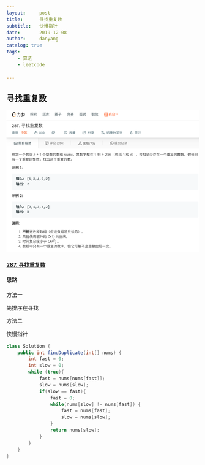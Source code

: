 ```yaml
---
layout:     post
title:      寻找重复数
subtitle:   快慢指针
date:       2019-12-08
author:     danyang
catalog: true
tags:
    - 算法
    - leetcode

---
```


## 寻找重复数

![](../img/寻找重复数.png)

#### [287. 寻找重复数](https://leetcode-cn.com/problems/find-the-duplicate-number/)

#### 思路

方法一

先排序在寻找

方法二

快慢指针

```java
class Solution {
    public int findDuplicate(int[] nums) {
		int fast = 0;
        int slow = 0;
        while (true){
            fast = nums[nums[fast]];
            slow = nums[slow];
            if(slow == fast){
                fast = 0;
                while(nums[slow] != nums[fast]) {
                    fast = nums[fast];
                    slow = nums[slow];
                }
                return nums[slow];
            }
        }
    }
}
```

